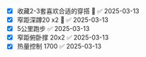 - [x] 收藏2-3套喜欢合适的穿搭 🔼 ✅ 2025-03-13
- [x] 窄距深蹲20 x2 🔺 ✅ 2025-03-13
- [x] 5公里跑步 ✅ 2025-03-13
- [x] 窄距俯卧撑 20x2 ✅ 2025-03-13
- [x] 热量控制 1700 ✅ 2025-03-13